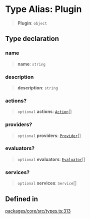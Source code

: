 # Type Alias: Plugin

> **Plugin**: `object`

## Type declaration

### name

> **name**: `string`

### description

> **description**: `string`

### actions?

> `optional` **actions**: [`Action`](../interfaces/Action.md)[]

### providers?

> `optional` **providers**: [`Provider`](../interfaces/Provider.md)[]

### evaluators?

> `optional` **evaluators**: [`Evaluator`](../interfaces/Evaluator.md)[]

### services?

> `optional` **services**: `Service`[]

## Defined in

[packages/core/src/types.ts:313](https://github.com/ai16z/eliza/blob/main/packages/core/src/types.ts#L313)
